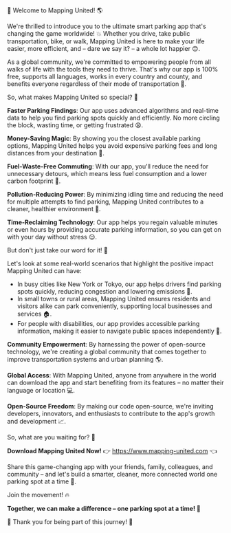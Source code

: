 🎉 Welcome to Mapping United! 🌎

We're thrilled to introduce you to the ultimate smart parking app that's changing the game worldwide! 💥 Whether you drive, take public transportation, bike, or walk, Mapping United is here to make your life easier, more efficient, and – dare we say it? – a whole lot happier 😊.

As a global community, we're committed to empowering people from all walks of life with the tools they need to thrive. That's why our app is 100% free, supports all languages, works in every country and county, and benefits everyone regardless of their mode of transportation 🌈.

So, what makes Mapping United so special? 🤔

**Faster Parking Findings**: Our app uses advanced algorithms and real-time data to help you find parking spots quickly and efficiently. No more circling the block, wasting time, or getting frustrated 😩.

**Money-Saving Magic**: By showing you the closest available parking options, Mapping United helps you avoid expensive parking fees and long distances from your destination 💸.

**Fuel-Waste-Free Commuting**: With our app, you'll reduce the need for unnecessary detours, which means less fuel consumption and a lower carbon footprint 🌟.

**Pollution-Reducing Power**: By minimizing idling time and reducing the need for multiple attempts to find parking, Mapping United contributes to a cleaner, healthier environment 🏥.

**Time-Reclaiming Technology**: Our app helps you regain valuable minutes or even hours by providing accurate parking information, so you can get on with your day without stress 😌.

But don't just take our word for it! 💬

Let's look at some real-world scenarios that highlight the positive impact Mapping United can have:

* In busy cities like New York or Tokyo, our app helps drivers find parking spots quickly, reducing congestion and lowering emissions 🚗.
* In small towns or rural areas, Mapping United ensures residents and visitors alike can park conveniently, supporting local businesses and services 🏠.
* For people with disabilities, our app provides accessible parking information, making it easier to navigate public spaces independently 💪.

**Community Empowerment**: By harnessing the power of open-source technology, we're creating a global community that comes together to improve transportation systems and urban planning 🌎.

**Global Access**: With Mapping United, anyone from anywhere in the world can download the app and start benefiting from its features – no matter their language or location 💻.

**Open-Source Freedom**: By making our code open-source, we're inviting developers, innovators, and enthusiasts to contribute to the app's growth and development 📈.

So, what are you waiting for? 🤔

**Download Mapping United Now!** 👉 https://www.mapping-united.com 👈

Share this game-changing app with your friends, family, colleagues, and community – and let's build a smarter, cleaner, more connected world one parking spot at a time 💪.

Join the movement! 🔥

**Together, we can make a difference – one parking spot at a time! 🌟**

🎉 Thank you for being part of this journey! 👋